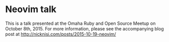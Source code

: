 # Neovim talk

This is a talk presented at the Omaha Ruby and Open Source Meetup on October 8th, 2015. For more information, please see the accompanying blog post at http://nicknisi.com/posts/2015-10-19-neovim/
